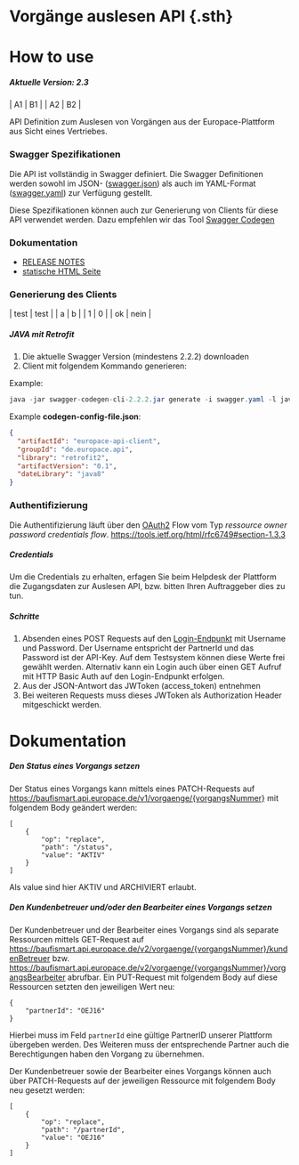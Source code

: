 # Vorgänge auslesen API {.sth}

# How to use

##### Aktuelle Version: 2.3

| A1 | B1 |
| A2 | B2 |

API Definition zum Auslesen von Vorgängen aus der Europace-Plattform aus Sicht eines Vertriebes.

### Swagger Spezifikationen
Die API ist vollständig in Swagger definiert. Die Swagger Definitionen werden sowohl im JSON- ([swagger.json](swagger.json)) als auch im YAML-Format ([swagger.yaml](swagger.yaml)) zur Verfügung gestellt.

Diese Spezifikationen können auch zur Generierung von Clients für diese API verwendet
werden. Dazu empfehlen wir das Tool [Swagger Codegen](https://github.com/swagger-api/swagger-codegen)

### Dokumentation

- [RELEASE NOTES](https://github.com/hypoport/vorgaenge-api/releases)
- [statische HTML Seite](http://htmlpreview.github.io?https://raw.githubusercontent.com/hypoport/vorgaenge-api/master/Dokumentation/index.html)

### Generierung des Clients

| test | test |
| a    | b    |
| 1    | 0    |
| ok 	 | nein |
  
##### JAVA mit Retrofit

1. Die aktuelle Swagger Version (mindestens 2.2.2) downloaden
2. Client mit folgendem Kommando generieren:

Example:
```java
java -jar swagger-codegen-cli-2.2.2.jar generate -i swagger.yaml -l java -c codegen-config-file.json -o europace-api-client
```

Example **codegen-config-file.json**:

```json
{
  "artifactId": "europace-api-client",
  "groupId": "de.europace.api",
  "library": "retrofit2",
  "artifactVersion": "0.1",
  "dateLibrary": "java8"
}

```

### Authentifizierung

Die Authentifizierung läuft über den [OAuth2](https://oauth.net/2/) Flow vom Typ *ressource owner password credentials flow*.
https://tools.ietf.org/html/rfc6749#section-1.3.3

##### Credentials
Um die Credentials zu erhalten, erfagen Sie beim Helpdesk der Plattform die Zugangsdaten zur Auslesen API, bzw. bitten Ihren Auftraggeber dies zu tun.

##### Schritte
1. Absenden eines POST Requests auf den [Login-Endpunkt](https://htmlpreview.github.io/?https://raw.githubusercontent.com/hypoport/vorgaenge-api/master/Dokumentation/index.html#_oauth2) mit Username und Password. Der Username entspricht der PartnerId und das Password ist der API-Key. Auf dem Testsystem können diese Werte frei gewählt werden. Alternativ kann ein Login auch über einen GET Aufruf mit HTTP Basic Auth auf den Login-Endpunkt erfolgen.
2. Aus der JSON-Antwort das JWToken (access_token) entnehmen
3. Bei weiteren Requests muss dieses JWToken als Authorization Header mitgeschickt werden.

# Dokumentation

##### Den Status eines Vorgangs setzen

Der Status eines Vorgangs kann mittels eines PATCH-Requests auf https://baufismart.api.europace.de/v1/vorgaenge/{vorgangsNummer} mit folgendem Body geändert werden:
```
[
	{
		"op": "replace",
		"path": "/status",
		"value": "AKTIV"
	}
]
```

Als value sind hier AKTIV und ARCHIVIERT erlaubt.

##### Den Kundenbetreuer und/oder den Bearbeiter eines Vorgangs setzen
Der Kundenbetreuer und der Bearbeiter eines Vorgangs sind als separate Ressourcen mittels GET-Request auf https://baufismart.api.europace.de/v2/vorgaenge/{vorgangsNummer}/kundenBetreuer bzw. https://baufismart.api.europace.de/v2/vorgaenge/{vorgangsNummer}/vorgangsBearbeiter abrufbar. Ein PUT-Request mit folgendem Body auf diese Ressourcen setzten den jeweiligen Wert neu:
```
{
	"partnerId": "OEJ16"
}
```

Hierbei muss im Feld `partnerId` eine gültige PartnerID unserer Plattform übergeben werden. Des Weiteren muss der entsprechende Partner auch die Berechtigungen haben den Vorgang zu übernehmen.

Der Kundenbetreuer sowie der Bearbeiter eines Vorgangs können auch über PATCH-Requests auf der jeweiligen Ressource mit folgendem Body neu gesetzt werden:
```
[
	{
		"op": "replace",
		"path": "/partnerId",
		"value": "OEJ16"
	}
]
```
